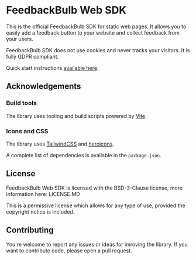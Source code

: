 # FeedbackBulb Web SDK

This is the official FeedbackBulb SDK for static web pages. It allows you to easily add a feedback button to your website and collect feedback from your users.

FeedbackBulb SDK does not use cookies and never tracks your visitors. It is fully GDPR compliant.

Quick start instructions [available here](https://docs.feedbackbulb.com/platforms/web/quick_start.html).

## Acknowledgements

### Build tools

The library uses tooling and build scripts powered by [Vite](https://vitejs.dev/).

### Icons and CSS

The library uses [TailwindCSS](https://tailwindcss.com/) and [heroicons](https://heroicons.com/).

A complete list of dependencies is available in the `package.json`.

## License

FeedbackBulb Web SDK is licensed with the BSD-3-Clause license, more information here: LICENSE.MD

This is a permissive license which allows for any type of use, provided the copyright notice is included.

## Contributing

You're welcome to report any issues or ideas for imroving the library. If you want to contribute code, please open a pull request.
